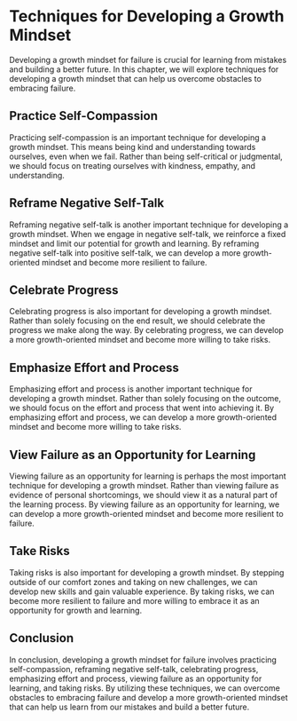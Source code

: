 Techniques for Developing a Growth Mindset
==============================================================================================

Developing a growth mindset for failure is crucial for learning from mistakes and building a better future. In this chapter, we will explore techniques for developing a growth mindset that can help us overcome obstacles to embracing failure.

Practice Self-Compassion
------------------------

Practicing self-compassion is an important technique for developing a growth mindset. This means being kind and understanding towards ourselves, even when we fail. Rather than being self-critical or judgmental, we should focus on treating ourselves with kindness, empathy, and understanding.

Reframe Negative Self-Talk
--------------------------

Reframing negative self-talk is another important technique for developing a growth mindset. When we engage in negative self-talk, we reinforce a fixed mindset and limit our potential for growth and learning. By reframing negative self-talk into positive self-talk, we can develop a more growth-oriented mindset and become more resilient to failure.

Celebrate Progress
------------------

Celebrating progress is also important for developing a growth mindset. Rather than solely focusing on the end result, we should celebrate the progress we make along the way. By celebrating progress, we can develop a more growth-oriented mindset and become more willing to take risks.

Emphasize Effort and Process
----------------------------

Emphasizing effort and process is another important technique for developing a growth mindset. Rather than solely focusing on the outcome, we should focus on the effort and process that went into achieving it. By emphasizing effort and process, we can develop a more growth-oriented mindset and become more willing to take risks.

View Failure as an Opportunity for Learning
-------------------------------------------

Viewing failure as an opportunity for learning is perhaps the most important technique for developing a growth mindset. Rather than viewing failure as evidence of personal shortcomings, we should view it as a natural part of the learning process. By viewing failure as an opportunity for learning, we can develop a more growth-oriented mindset and become more resilient to failure.

Take Risks
----------

Taking risks is also important for developing a growth mindset. By stepping outside of our comfort zones and taking on new challenges, we can develop new skills and gain valuable experience. By taking risks, we can become more resilient to failure and more willing to embrace it as an opportunity for growth and learning.

Conclusion
----------

In conclusion, developing a growth mindset for failure involves practicing self-compassion, reframing negative self-talk, celebrating progress, emphasizing effort and process, viewing failure as an opportunity for learning, and taking risks. By utilizing these techniques, we can overcome obstacles to embracing failure and develop a more growth-oriented mindset that can help us learn from our mistakes and build a better future.
